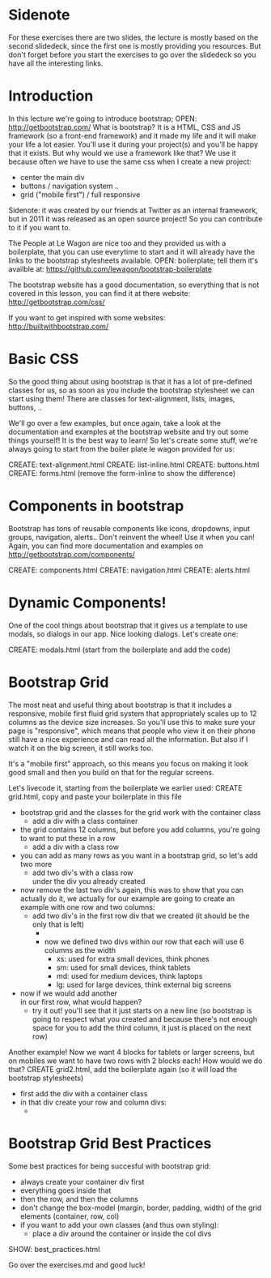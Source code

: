 # Sidenote
For these exercises there are two slides, the lecture is mostly based on the second slidedeck, since the first one is mostly providing you resources. But don't forget before you start the exercises to go over the slidedeck so you have all the interesting links.

# Introduction
In this lecture we're going to introduce bootstrap;
OPEN: http://getbootstrap.com/
What is bootstrap? It is a HTML, CSS and JS framework (so a front-end framework) and it made my life and it will make your life a lot easier. You'll use it during your project(s) and you'll be happy that it exists. But why would we use a framework like that? We use it because often we have to use the same css when I create a new project:
  - center the main div
  - buttons / navigation system ..
  - grid ("mobile first") / full responsive

Sidenote: it was created by our friends at Twitter as an internal framework, but in 2011 it was released as an open source project! So you can contribute to it if you want to.

The People at Le Wagon are nice too and they provided us with a boilerplate, that you can use everytime to start and it will already have the links to the bootstrap stylesheets available.
OPEN: boilerplate; tell them it's availble at: https://github.com/lewagon/bootstrap-boilerplate

The bootstrap website has a good documentation, so everything that is not covered in this lesson, you can find it at there website: http://getbootstrap.com/css/

If you want to get inspired with some websites: http://builtwithbootstrap.com/

# Basic CSS
So the good thing about using bootstrap is that it has a lot of pre-defined classes for us, so as soon as you include the bootstrap stylesheet we can start using them! There are classes for text-alignment, lists, images, buttons, ..

We'll go over a few examples, but once again, take a look at the documentation and examples at the bootstrap website and try out some things yourself! It is the best way to learn! So let's create some stuff, we're always going to start from the boiler plate le wagon provided for us:

CREATE: text-alignment.html
CREATE: list-inline.html
CREATE: buttons.html
CREATE: forms.html (remove the form-inline to show the difference)

# Components in bootstrap
Bootstrap has tons of reusable components like icons, dropdowns, input groups, navigation, alerts..
Don't reinvent the wheel! Use it when you can! Again, you can find more documentation and examples on http://getbootstrap.com/components/

CREATE: components.html
CREATE: navigation.html
CREATE: alerts.html

# Dynamic Components!
One of the cool things about bootstrap that it gives us a template to use modals, so dialogs in our app. Nice looking dialogs. Let's create one:

CREATE: modals.html (start from the boilerplate and add the code)

# Bootstrap Grid
The most neat and useful thing about bootstrap is that it includes a responsive, mobile first fluid grid system that appropriately scales up to 12 columns as the device size increases. So you'll use this to make sure your page is "responsive", which means that people who view it on their phone still have a nice experience and can read all the information. But also if I watch it on the big screen, it still works too.

It's a "mobile first" approach, so this means you focus on making it look good small and then you build on that for the regular screens.

Let's livecode it, starting from the boilerplate we earlier used:
CREATE grid.html, copy and paste your boilerplate in this file
  - bootstrap grid and the classes for the grid work with the container class
    - add a div with a class container <div class="container"></div>
  - the grid contains 12 columns, but before you add columns, you're going to want to put these in a row
    - add a div with a class row <div class="row"></div>
  - you can add as many rows as you want in a bootstrap grid, so let's add two more
    - add two div's with a class row <div class="row"></div> under the div you already created
  - now remove the last two div's again, this was to show that you can actually do it, we actually for our example are going to create an example with one row and two columns:
    - add two div's in the first row div that we created (it should be the only that is left)
      - <div class="col-xs-6"></div>
      - now we defined two divs within our row that each will use 6 columns as the width
        - xs: used for extra small devices, think phones
        - sm: used for small devices, think tablets
        - md: used for medium devices, think laptops
        - lg: used for large devices, think external big screens
  - now if we would add another <div class="col-xs-6"></div> in our first row, what would happen?
    - try it out! you'll see that it just starts on a new line (so bootstrap is going to respect what you created and because there's not enough space for you to add the third column, it just is placed on the next row)

Another example! Now we want 4 blocks for tablets or larger screens, but on mobiles we want to have two rows with 2 blocks each! How would we do that?
CREATE grid2.html, add the boilerplate again (so it will load the bootstrap stylesheets)
  - first add the div with a container class
  - in that div create your row and column divs:
    - <div class="col-xs-6 col-sm-3"></div>

# Bootstrap Grid Best Practices
Some best practices for being succesful with bootstrap grid:
  - always create your container div first
  - everything goes inside that
  - then the row, and then the columns
  - don't change the box-model (margin, border, padding, width) of the grid elements (container, row, col)
  - if you want to add your own classes (and thus own styling):
    - place a div around the container or inside the col divs

SHOW: best_practices.html

Go over the exercises.md and good luck!


